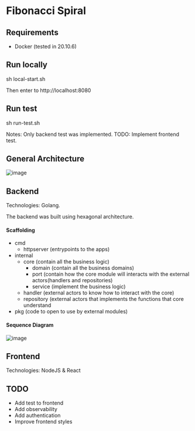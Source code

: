 # Fibonacci Spiral

## Requirements

- Docker (tested in 20.10.6)

## Run locally

sh local-start.sh

Then enter to http://localhost:8080

## Run test

sh run-test.sh 

Notes: Only backend test was implemented. TODO: Implement frontend test.

## General Architecture

![image](https://user-images.githubusercontent.com/11558202/140818929-a456da83-7e52-4828-b8a9-69b9d7406cbc.png)



## Backend

Technologies: Golang.

The backend was built using hexagonal architecture.

#### Scaffolding
- cmd 
  - httpserver (entrypoints to the apps) 
- internal
  - core (contain all the business logic)
    - domain (contain all the business domains)
    - port (contain how the core module will interacts with the external actors(handlers and repositories)
    - service (implement the business logic)
  - handler (external actors to know how to interact with the core)
  - repository (external actors that implements the functions that core understand
- pkg (code to open to use by external modules)

#### Sequence Diagram
![image](https://user-images.githubusercontent.com/11558202/140818892-dae938d8-68a7-4084-946a-1efa6a42bb33.png)

## Frontend

Technologies: NodeJS & React

## TODO
- Add test to frontend
- Add observability
- Add authentication
- Improve frontend styles

